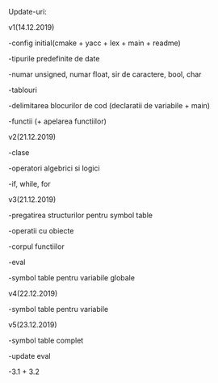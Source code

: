 Update-uri:

v1(14.12.2019)

-config initial(cmake + yacc + lex + main + readme)

-tipurile predefinite de date

-numar unsigned, numar float, sir de caractere, bool, char

-tablouri

-delimitarea blocurilor de cod (declaratii de variabile + main)

-functii (+ apelarea functiilor)

v2(21.12.2019)

-clase

-operatori algebrici si logici

-if, while, for

v3(21.12.2019)

-pregatirea structurilor pentru symbol table

-operatii cu obiecte

-corpul functiilor

-eval

-symbol table pentru variabile globale

v4(22.12.2019)

-symbol table pentru variabile

v5(23.12.2019)

-symbol table complet

-update eval

-3.1 + 3.2
